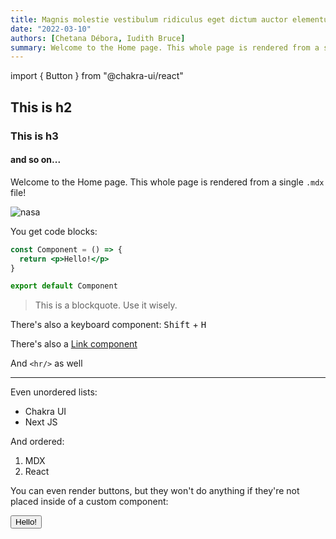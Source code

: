 ```yaml
---
title: Magnis molestie vestibulum ridiculus eget dictum auctor elementum porta fringilla.!
date: "2022-03-10"
authors: [Chetana Débora, Iudith Bruce]
summary: Welcome to the Home page. This whole page is rendered from a single .mdx file!
---
```


import { Button } from "@chakra-ui/react"

## This is h2

### This is h3

#### and so on...

Welcome to the Home page. This whole page is rendered from a single `.mdx` file!

<Image
borderRadius='full'
boxSize='150px'
src="https://www.nasa.gov/sites/default/files/1-bluemarble_west.jpg"
alt="nasa"
/>

You get code blocks:

```jsx
const Component = () => {
  return <p>Hello!</p>
}

export default Component
```

> This is a blockquote. Use it wisely.

<span>
  There's also a keyboard component: <kbd>Shift</kbd> + <kbd>H</kbd>
</span>

There's also a [Link component](https://chakra-ui.com)

And `<hr/>` as well

---

Even unordered lists:

- Chakra UI
- Next JS

And ordered:

1. MDX
2. React

You can even render buttons, but they won't do anything if they're not placed inside of a custom component:

<Button>Hello!</Button>
